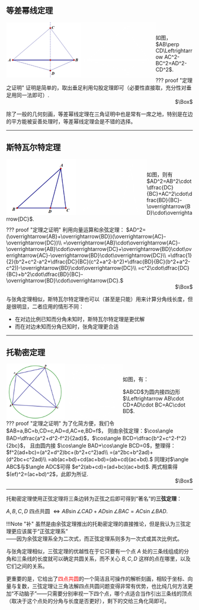 ## 等差幂线定理

<div>
    <img src="../assets/images/dengchami_default.png" class="light-theme-image" alt="等差幂线定理" style="height: 150px; float: left">
</div>
<div>
    <img src="../assets/images/dengchami_slate.png" class="dark-theme-image" alt="等差幂线定理" style="height: 150px; float: left">
</div>
<br>
<p style="margin-bottom: 10px;">
    如图，$AB\perp CD\Leftrightarrow AC^2-BC^2=AD^2-CD^2$.
</p>
??? proof "定理之证明"
    证明是简单的，取出垂足利用勾股定理即可（必要性直接取，充分性对垂足用同一法即可）.<div style="text-align: right">$\Box$</div>

除了一般的几何刻画，等差幂线定理在三角证明中也是常有一席之地，特别是在边的平方能被妥善处理时，等差幂线定理会是不错的选择。

---

## 斯特瓦尔特定理

<div>
    <img src="../assets/images/fen_default.png" class="light-theme-image" alt="斯特瓦尔特定理" style="height: 150px; float: left">
</div>
<div>
    <img src="../assets/images/fen_slate.png" class="dark-theme-image" alt="斯特瓦尔特定理" style="height: 150px; float: left">
</div>
<br>
<p style="margin-bottom: 10px;">
    如图，则有$AD^2=AB^2\cdot\dfrac{DC}{BC}+AC^2\cdot\dfrac{BD}{BC}-\overrightarrow{BD}\cdot\overrightarrow{DC}$.
</p>
??? proof "定理之证明"
    利用向量运算和余弦定理：  
    $AD^2=(\overrightarrow{AB}+\overrightarrow{BD})(\overrightarrow{AC}-\overrightarrow{DC})\\
    =\overrightarrow{AB}\cdot\overrightarrow{AC}-\overrightarrow{AB}\cdot\overrightarrow{DC}+\overrightarrow{BD}\cdot\overrightarrow{AC}-\overrightarrow{BD}\cdot\overrightarrow{DC}\\
    =\dfrac{1}{2}(b^2+c^2-a^2+\dfrac{DC}{BC}(c^2+a^2-b^2)+\dfrac{BD}{BC}(b^2+a^2-c^2))-\overrightarrow{BD}\cdot\overrightarrow{DC}\\
    =c^2\cdot\dfrac{DC}{BC}+b^2\cdot\dfrac{BD}{BC}-\overrightarrow{BD}\cdot\overrightarrow{DC}.$<div style="text-align: right">$\Box$</div>

与张角定理相似，斯特瓦尔特定理也可以（甚至是只能）用来计算分角线长度，但是很明显，二者应用的情形不同：

- 在对边比例已知而分角未知时，斯特瓦尔特定理是更优解
- 而在对边未知而分角已知时，张角定理更合适

---

## 托勒密定理

<div>
    <img src="../assets/images/ptolemy_default.png" class="light-theme-image" alt="托勒密定理" style="height: 150px; float: left">
</div>
<div>
    <img src="../assets/images/ptolemy_slate.png" class="dark-theme-image" alt="托勒密定理" style="height: 150px; float: left">
</div>
<br>
<p>
    如图，有：
</p>
<p>
    $ABCD$为圆内接四边形 $\Leftrightarrow AB\cdot CD+AD\cdot BC=AC\cdot BD$.
</p>
??? proof "定理之证明"
    为了化简方便，我们令$AB=a,BC=b,CD=c,AD=d,AC=e,BD=f$，  
    则由余弦定理：$\cos\angle BAD=\dfrac{a^2+d^2-f^2}{2ad}$，$\cos\angle BCD=\dfrac{b^2+c^2-f^2}{2bc}$，  
    且由圆内接 $\cos\angle BAD+\cos\angle BCD=0$，整理得：  
    $f^2(ad+bc)=(a^2+d^2)bc+(b^2+c^2)ad\\
    =(a^2bc+b^2ad)+(d^2bc+c^2ad)\\
    =ab(ac+bd)+cd(ac+bd)=(ab+cd)(ac+bd).$  
    同理对$\angle ABC$与$\angle ADC$可得 $e^2(ab+cd)=(ad+bc)(ac+bd)$.  
    两式相乘得 $(ef)^2=(ac+bd)^2$，此即为所证.<div style="text-align: right">$\Box$</div>

---

托勒密定理使用正弦定理将三条边转为正弦之后即可得到“著名”的**三弦定理**：

$A,B,C,D$ 四点共圆 $\Leftrightarrow AB\sin\angle CAD+AD\sin\angle BAC=AC\sin\angle BAD.$  

!!!Note "补"
    虽然是由余弦定理推出的托勒密定理的直接推论，但是我认为三弦定理更应该属于“正弦定理系”  
    ——因为余弦定理系全为二次式，而正弦定理系则多为一次式或其次比例式。

与张角定理相似，三弦定理的优越性在于它只要有一个点 $A$ 处的三条线组成的分角和三条线的长度就可以确定共圆关系，而不关心 $B,C,D$ 这样的点在哪里，以及它们之间的关系。

更重要的是，它给出了<span style="color: red">四点共圆</span>的一个简洁且可操作的解析刻画，相较于坐标、向量与复数，三弦定理让三角法解四点共圆问题变得非常有优势，也比纯几何方法更加“不动脑子”——只需要分别审视一下四个点，哪个点适合当作引出三条线的顶点（取决于这个点处的分角与长度是否更好），剩下的交给三角化简即可。
